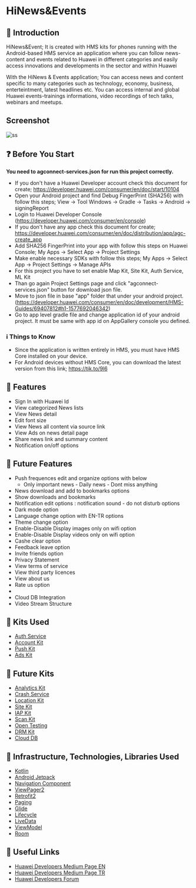 
# HiNews&Events

## :notebook_with_decorative_cover: Introduction 
HiNews&Event; It is created with HMS kits for phones running with the Android-based HMS service an application where you can follow news-content and events related to Huawei in different categories and easily access innovations and developments in the sector and within Huawei 

With the HiNews & Events application;
You can access news and content specific to many categories such as technology, economy, business, enterteintment, latest headlines etc.
You can access internal and global Huawei events-trainings informations, video recordings of tech talks, webinars and meetups.

## Screenshot
![ss](https://user-images.githubusercontent.com/69962068/90768009-c39e8700-e2f6-11ea-8a1a-d498d9c1eb71.png)


 ## :question: Before You Start 
 **You need to agconnect-services.json for run this project correctly.**

- If you don't have a Huawei Developer account check this document for create; https://developer.huawei.com/consumer/en/doc/start/10104
- Open your Android project and find Debug FingerPrint (SHA256) with follow this steps; View -> Tool Windows -> Gradle -> Tasks -> Android -> signingReport
- Login to Huawei Developer Console (https://developer.huawei.com/consumer/en/console)
- If you don't have any app check this document for create; https://developer.huawei.com/consumer/en/doc/distribution/app/agc-create_app
- Add SHA256 FingerPrint into your app with follow this steps on Huawei Console; My Apps -> Select App -> Project Settings
- Make enable necessary SDKs with follow this steps; My Apps -> Select App -> Project Settings -> Manage APIs
- For this project you have to set enable Map Kit, Site Kit, Auth Service, ML Kit
- Than go again Project Settings page and click "agconnect-services.json" button for download json file.
- Move to json file in base "app" folder that under your android project. (https://developer.huawei.com/consumer/en/doc/development/HMS-Guides/69407812#h1-1577692046342)
- Go to app level gradle file and change application id of your android project. It must be same with app id on AppGallery console you defined.

### :information_source: Things to Know
- Since the application is written entirely in HMS, you must have HMS Core installed on your device.
- For Android devices without HMS Core, you can download the latest version from this link; https://tik.to/9l6


## :milky_way: Features 
* Sign In with Huawei Id
* View categorized News lists
* View News detail
* Edit font size
* View News all content via source link
* View Ads on news detail page
* Share news link and summary content
* Notification on/off options

## :telescope: Future Features 
* Push frequences edit and organize options with below 
  - Only important news - Daily news - Dont miss anything
* News download and add to bookmarks options
* Show downloads and bookmarks
* Notification edit options : notification sound - do not disturb options
* Dark mode option
* Language change option with EN-TR options
* Theme change option
* Enable-Disable Display images only on wifi option
* Enable-Disable Display videos only on wifi option
* Cashe clear option
* Feedback leave option
* Invite friends option
* Privacy Statement
* View terms of service
* View third party licences
* View about us
* Rate us option
* 
* Cloud DB Integration
* Video Stream Structure



## :wrench: Kits Used 
* [Auth Service](https://developer.huawei.com/consumer/en/doc/development/AppGallery-connect-Guides/agc-auth-service-introduction)
* [Account Kit](https://developer.huawei.com/consumer/en/doc/development/HMSCore-Guides/introduction-0000001050048870)
* [Push Kit](https://developer.huawei.com/consumer/en/doc/development/HMSCore-Guides/service-introduction-0000001050040060)
* [Ads Kit](https://developer.huawei.com/consumer/en/doc/development/HMSCore-Guides/publisher-service-introduction-0000001050064960)




## :wrench:  Future Kits

* [Analytics Kit](https://developer.huawei.com/consumer/en/doc/development/HMSCore-Guides/introduction-0000001050745149)
* [Crash Service](https://developer.huawei.com/consumer/en/doc/development/AppGallery-connect-Guides/agc-crash-introduction)
* [Location Kit](https://developer.huawei.com/consumer/en/doc/development/HMSCore-Guides/introduction-0000001050706106)
* [Site Kit](https://developer.huawei.com/consumer/en/doc/development/HMSCore-Guides/android-sdk-introduction-0000001050158571)
* [IAP Kit](https://developer.huawei.com/consumer/en/doc/development/HMS-Guides/iap-service-introduction-v4)
* [Scan Kit](https://developer.huawei.com/consumer/en/doc/development/HMSCore-Guides-V5/service-introduction-0000001050041994-V5)
* [Open Testing ](https://developer.huawei.com/consumer/en/doc/development/AppGallery-connect-Guides/agc-betatest-introduction)
* [DRM Kit ](https://developer.huawei.com/consumer/en/doc/development/HMSCore-Guides-V5/introduction-0000001050041933-V5)
* [Cloud DB ](https://developer.huawei.com/consumer/en/doc/development/AppGallery-connect-Guides/clouddb-quick_start_overview)


## :star2: Infrastructure, Technologies, Libraries Used 
* [Kotlin ](https://kotlinlang.org/)
* [Android Jetpack ](https://developer.android.com/jetpack)
* [Navigation Component ](https://developer.android.com/guide/navigation/navigation-getting-started)
* [ViewPager2 ](https://developer.android.com/jetpack/androidx/releases/viewpager2)
* [Retrofit2 ](https://square.github.io/retrofit/)
* [Paging ](https://developer.android.com/topic/libraries/architecture/paging)
* [Glide ](https://bumptech.github.io/glide/doc/getting-started.html)
* [Lifecycle ](https://developer.android.com/jetpack/androidx/releases/lifecycle)
* [LiveData ](https://developer.android.com/reference/androidx/lifecycle/LiveData)
* [ViewModel ](https://developer.android.com/topic/libraries/architecture/viewmodel)
* [Room ](https://developer.android.com/topic/libraries/architecture/room)


## :link: Useful Links 
* [Huawei Developers Medium Page EN](https://medium.com/huawei-developers)
* [Huawei Developers Medium Page TR](https://medium.com/huawei-developers-tr) 
* [Huawei Developers Forum](https://forums.developer.huawei.com/forumPortal/en/home)
